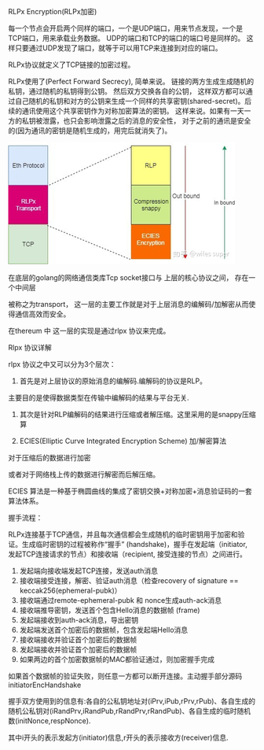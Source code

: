 RLPx Encryption\(RLPx加密\)

每一个节点会开启两个同样的端口，一个是UDP端口，用来节点发现，一个是TCP端口，用来承载业务数据。 UDP的端口和TCP的端口的端口号是同样的。 这样只要通过UDP发现了端口，就等于可以用TCP来连接到对应的端口。

RLPx协议就定义了TCP链接的加密过程。

RLPx使用了\(Perfect Forward Secrecy\), 简单来说。 链接的两方生成生成随机的私钥，通过随机的私钥得到公钥。 然后双方交换各自的公钥， 这样双方都可以通过自己随机的私钥和对方的公钥来生成一个同样的共享密钥\(shared-secret\)。后续的通讯使用这个共享密钥作为对称加密算法的密钥。 这样来说。如果有一天一方的私钥被泄露，也只会影响泄露之后的消息的安全性， 对于之前的通讯是安全的\(因为通讯的密钥是随机生成的，用完后就消失了\)。

![](/assets/ethereum-p2pnet-rlpx.png)

在底层的golang的网络通信类库Tcp socket接口与 上层的核心协议之间， 存在一个中间层

被称之为transport， 这一层的主要工作就是对于上层消息的编解码/加解密从而使得通信高效而安全。

在thereum 中 这一层的实现是通过rlpx 协议来完成。

Rlpx 协议详解

rlpx 协议之中又可以分为3个层次：

1. 首先是对上层协议的原始消息的编解码.编解码的协议是RLP。

主要目的是使得数据类型在传输中编解码的结果与平台无关.

1. 其次是针对RLP编解码的结果进行压缩或者解压缩。这里采用的是snappy压缩算

2. ECIES\(Elliptic Curve Integrated Encryption Scheme\) 加/解密算法

对于压缩后的数据进行加密

或者对于网络栈上传的数据进行解密而后解压缩。

ECIES 算法是一种基于椭圆曲线的集成了密钥交换+对称加密+消息验证码的一套算法体系。

握手流程：

RLPx连接基于TCP通信，并且每次通信都会生成随机的临时密钥用于加密和验证。生成临时密钥的过程被称作“握手” \(handshake\)，握手在发起端（initiator, 发起TCP连接请求的节点）和接收端（recipient, 接受连接的节点）之间进行。

1. 发起端向接收端发起TCP连接，发送auth消息
2. 接收端接受连接，解密、验证auth消息（检查recovery of signature == keccak256\(ephemeral-pubk\)）
3. 接收端通过remote-ephemeral-pubk 和 nonce生成auth-ack消息
4. 接收端推导密钥，发送首个包含Hello消息的数据帧 \(frame\)
5. 发起端接收到auth-ack消息，导出密钥
6. 发起端发送首个加密后的数据帧，包含发起端Hello消息
7. 接收端接收并验证首个加密后的数据帧
8. 发起端接收并验证首个加密后的数据帧
9. 如果两边的首个加密数据帧的MAC都验证通过，则加密握手完成

如果首个数据帧的验证失败，则任意一方都可以断开连接。主动握手部分源码initiatorEncHandshake

握手双方使用到的信息有:各自的公私钥地址对\(iPrv,iPub,rPrv,rPub\)、各自生成的随机公私钥对\(iRandPrv,iRandPub,rRandPrv,rRandPub\)、各自生成的临时随机数\(initNonce,respNonce\).

其中i开头的表示发起方\(initiator\)信息,r开头的表示接收方\(receiver\)信息.

